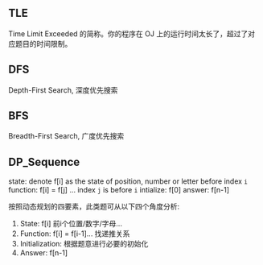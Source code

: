 ## TLE

Time Limit Exceeded 的简称。你的程序在 OJ 上的运行时间太长了，超过了对应题目的时间限制。

## DFS

Depth-First Search, 深度优先搜索

## BFS

Breadth-First Search, 广度优先搜索

## DP_Sequence

state: denote f[i] as the state of position, number or letter before index `i` 
function: f[i] = f[j] ... index `j` is before `i`
intialize: f[0]
answer: f[n-1]

按照动态规划的四要素，此类题可从以下四个角度分析:

1. State: f[i] 前i个位置/数字/字母...
2. Function: f[i] = f[i-1]... 找递推关系
3. Initialization: 根据题意进行必要的初始化
4. Answer: f[n-1]
